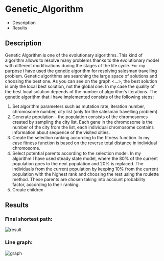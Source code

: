 # Genetic_Algorithm
- Description
- Results

## Description
Genetic Algorithm is one of the evolutionary algorithms. This kind of algorithm allows to resolve many problems thanks to the evolutionary model with different modifications during the stages of the life cycle. For my purpose i have used the genetic algorithm for resolving salesman travelling problem. Genetic algorithms are searching the large space of solutions and choosing the best one. As you can see on the graph <...>, the best solution is only the local best solution, not the global one. In my case the quality of the best local solution depends of the number of algorithm's iterations. The genetic algorithm that i have implemented consists of the following steps:
1. Set algorithm parameters such as mutation rate, iteration number, chromosome number, city list (only for the salesman travelling problem).
2. Generate population - the population consists of the chromosomes created by sampling the city list. Each gene in the chromosome is the number of the city from the list, each individual chromosome contains information about sequence of the visited cities.
3. Create the selection ranking according to the fitness function. In my case fitness function is based on the reverse total distance in individual chromosome.
4. Select potential parents according to the selection model. In my algorithm I have used steady state model, where the 80% of the current population goes to the next population and 20% is replaced. The individuals from the current population by keeping 10% from the current population with the highest rank and choosing the rest using the roulette method. These parents are chosen taking into account probability factor, according to their ranking.
5. Create children
## Results
### Final shortest path:
![result](https://user-images.githubusercontent.com/44844566/194939635-897acc2e-f3e7-44d4-b02e-7f8d71a981d6.gif)
### Line graph:
![graph](https://user-images.githubusercontent.com/44844566/194936476-f954aada-0f30-40ab-be00-d6c66f50de18.PNG)
